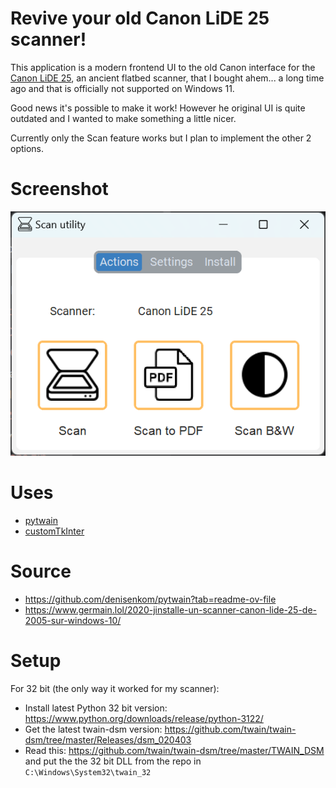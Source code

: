# Revive your old Canon LiDE 25 scanner!

This application is a modern frontend UI to the old Canon interface for the [Canon LiDE 25](https://fr.canon.be/support/consumer/products/scanners/canoscan/lide-series/canoscan-lide-25.html?type=firmware), an ancient flatbed scanner, that I bought ahem... a long time ago and that is officially not supported on Windows 11.

Good news it's possible to make it work! However he original UI is quite outdated and I wanted to make something a little nicer.

Currently only the Scan feature works but I plan to implement the other 2 options.

# Screenshot

![screenshot](mockups/mockup4.png)

# Uses

* [pytwain](https://pytwain.readthedocs.io/en/latest/index.html)
* [customTkInter](https://github.com/TomSchimansky/CustomTkinter)

# Source

* https://github.com/denisenkom/pytwain?tab=readme-ov-file
* https://www.germain.lol/2020-jinstalle-un-scanner-canon-lide-25-de-2005-sur-windows-10/

# Setup

For 32 bit (the only way it worked for my scanner):

* Install latest Python 32 bit version: https://www.python.org/downloads/release/python-3122/
* Get the latest twain-dsm version: https://github.com/twain/twain-dsm/tree/master/Releases/dsm_020403
* Read this: https://github.com/twain/twain-dsm/tree/master/TWAIN_DSM and put the the 32 bit DLL from the repo in `C:\Windows\System32\twain_32`